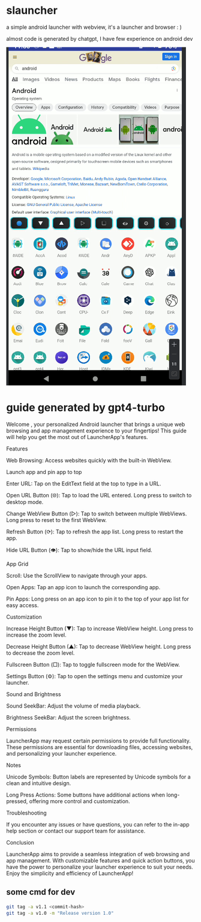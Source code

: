 # slauncher
a simple android launcher with webview, it's a launcher and browser : )

almost code is generated by chatgpt, I have few experience on android dev 


![img.png](screenshort.png)


# guide generated by gpt4-turbo


Welcome , your personalized Android launcher that brings a unique web browsing and app management experience to your fingertips! This guide will help you get the most out of LauncherApp's features.


Features


Web Browsing: Access websites quickly with the built-in WebView.

Launch app and pin app to top



Enter URL: Tap on the EditText field at the top to type in a URL.

Open URL Button (🌐): Tap to load the URL entered. Long press to switch to desktop mode.

Change WebView Button (▷): Tap to switch between multiple WebViews. Long press to reset to the first WebView.

Refresh Button (⟳): Tap to refresh the app list. Long press to restart the app.

Hide URL Button (👁): Tap to show/hide the URL input field.


App Grid


Scroll: Use the ScrollView to navigate through your apps.

Open Apps: Tap an app icon to launch the corresponding app.

Pin Apps: Long press on an app icon to pin it to the top of your app list for easy access.


Customization


Increase Height Button (▼): Tap to increase WebView height. Long press to increase the zoom level.

Decrease Height Button (▲): Tap to decrease WebView height. Long press to decrease the zoom level.

Fullscreen Button (□): Tap to toggle fullscreen mode for the WebView.

Settings Button (⚙): Tap to open the settings menu and customize your launcher.


Sound and Brightness


Sound SeekBar: Adjust the volume of media playback.

Brightness SeekBar: Adjust the screen brightness.


Permissions

LauncherApp may request certain permissions to provide full functionality. These permissions are essential for downloading files, accessing websites, and personalizing your launcher experience.


Notes


Unicode Symbols: Button labels are represented by Unicode symbols for a clean and intuitive design.

Long Press Actions: Some buttons have additional actions when long-pressed, offering more control and customization.


Troubleshooting

If you encounter any issues or have questions, you can refer to the in-app help section or contact our support team for assistance.


Conclusion

LauncherApp aims to provide a seamless integration of web browsing and app management. With customizable features and quick action buttons, you have the power to personalize your launcher experience to suit your needs. Enjoy the simplicity and efficiency of LauncherApp!



## some cmd for dev
```bash
git tag -a v1.1 <commit-hash>
git tag -a v1.0 -m "Release version 1.0"


```

